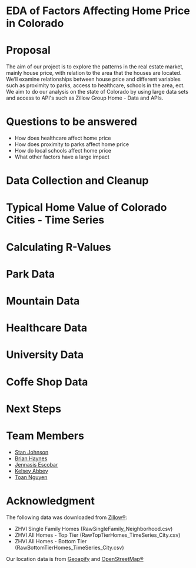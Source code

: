 # EDA of Factors Affecting Home Price in Colorado


# Proposal
The aim of our project is to explore the patterns in the real estate market, mainly house price, with relation to the area that the houses are located. We’ll examine relationships between house price and different variables such as proximity to parks, access to healthcare, schools in the area, ect. We aim to do our analysis on the state of Colorado by using large data sets and access to API's such as Zillow Group Home - Data and APIs.

# Questions to be answered
  * How does healthcare affect home price
  * How does proximity to parks affect home price
  * How do local schools affect home price
  * What other factors have a large impact

# Data Collection and Cleanup


# Typical Home Value of Colorado Cities - Time Series


# Calculating R-Values


# Park Data


# Mountain Data


# Healthcare Data


# University Data


# Coffe Shop Data


# Next Steps


# Team Members
  * [Stan Johnson](https://github.com/StanJohn04)
  * [Brian Haynes](https://github.com/brianphaynes)
  * [Jennasis Escobar](https://github.com/jenntruly)
  * [Kelsey Abbey](https://github.com/kelseyabbey)
  * [Toan Nguyen](https://github.com/Toan88Nguyen)

# Acknowledgment
The following data was downloaded from [Zillow®](https://www.zillow.com/research/data/):
 * ZHVI Single Family Homes (RawSingleFamily_Neighborhood.csv)
 * ZHVI All Homes - Top Tier (RawTopTierHomes_TimeSeries_City.csv)
 * ZHVI All Homes - Bottom Tier (RawBottomTierHomes_TimeSeries_City.csv)

Our location data is from [Geoapify](https://www.geoapify.com/) and [OpenStreetMap®](https://www.openstreetmap.org/copyright)

